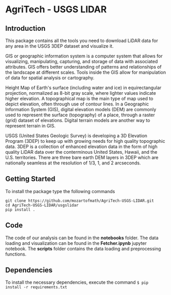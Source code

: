 # AgriTech - USGS LIDAR
## Introduction
<p>
This package contains all the tools you need to download LiDAR data for any area in the USGS 3DEP dataset and visualize it.
</p>
<p>
GIS or geographic information system is a computer system that allows for visualizing, manipulating, capturing, and storage of data with associated attributes. GIS offers better understanding of patterns and relationships of the landscape at different scales. Tools inside the GIS allow for manipulation of data for spatial analysis or cartography.
</p>
<p>
Height Map of Earth's surface (including water and ice) in equirectangular projection, normalized as 8-bit gray scale, where lighter values indicate higher elevation. A topographical map is the main type of map used to depict elevation, often through use of contour lines. In a Geographic Information System (GIS), digital elevation models (DEM) are commonly used to represent the surface (topography) of a place, through a raster (grid) dataset of elevations. Digital terrain models are another way to represent terrain in GIS. 
</p>
<p>
USGS (United States Geologic Survey) is developing a 3D Elevation Program (3DEP) to keep up with growing needs for high quality topographic data. 3DEP is a collection of enhanced elevation data in the form of high quality LiDAR data over the conterminous United States, Hawaii, and the U.S. territories. There are three bare earth DEM layers in 3DEP which are nationally seamless at the resolution of 1/3, 1, and 2 arcseconds.
</p>

## Getting Started
<p>
To install the package type the following commands
</p>

```
git clone https://github.com/mozartofmath/AgriTech-USGS-LIDAR.git
cd AgriTech-USGS-LIDAR/usgslidar
pip install .
```

## Code
The code of our analysis can be found in the **notebooks** folder. The data loading and visualization can be found in the **Fetcher.ipynb** jupyter notebook. The **scripts** folder contains the data loading and preprocessing functions.

## Dependencies
To install the necessary dependencies, execute the command 
```$ pip install -r requirements.txt```

